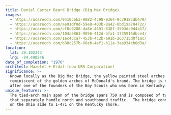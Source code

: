 ```yaml
---
title: Daniel Carter Beard Bridge (Big Mac Bridge)
images:
  - https://ucarecdn.com/9410c6b3-9882-4c98-9364-9c3918cdb479/
  - https://ucarecdn.com/ae91df0d-59e8-403b-8a42-0bd19a70472c/
  - https://ucarecdn.com/cf0c9208-da8e-4691-838f-3593dc0d4a17/
  - https://ucarecdn.com/104a5863-9056-412d-bfa1-1735915dbce4/
  - https://ucarecdn.com/1ec43ca7-453b-4c2b-a91b-263715d0f1ac/
  - https://ucarecdn.com/b38c257b-86eb-4ef1-b11a-3aa934cb8d3a/
location:
  lat: 39.102343
  lng: -84.498246
date_of_completion: "1976"
architect: Hazelet + Erdal (now URS Corporation)
significance: >-
  Known locally as the Big Mac Bridge, the yellow painted steel arches are
  reminiscent of the golden arches of McDonald's brand. The bridge is named
  after one of the founders of the Boy Scouts who was born in Kentucky.
unique_features: >-
  The tied-arch main span of the bridge spans 750 and is composed of two bridges
  that separately handle north and southbound traffic.  The bridge connects I-71
  on the Ohio side to I-471 on the Kentucky shore.
---
```

